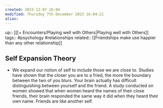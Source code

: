 ```yaml
---
created: 2023-12-07 16:04
modified: Thursday 7th December 2023 16:04:21
alias:
---
```

up::  [[[+ Encounters/Playing well with Others|Playing well with Others]]
tags::  #psychology #relationships
related:: [[Friendships make use happier than any other relationship]]

## Self Expansion Theory

- We expand our notion of self to include those we are close to. Studies have shown that the closer you are to a fried, the more the boundary between the two of you blurs. Your brain actually has difficult distinguishing between yourself and the friend. A study conducted on women showed that when women heard the names of their close friends, their brain responded the same way it did when they heard their own name. Friends are like another self.
